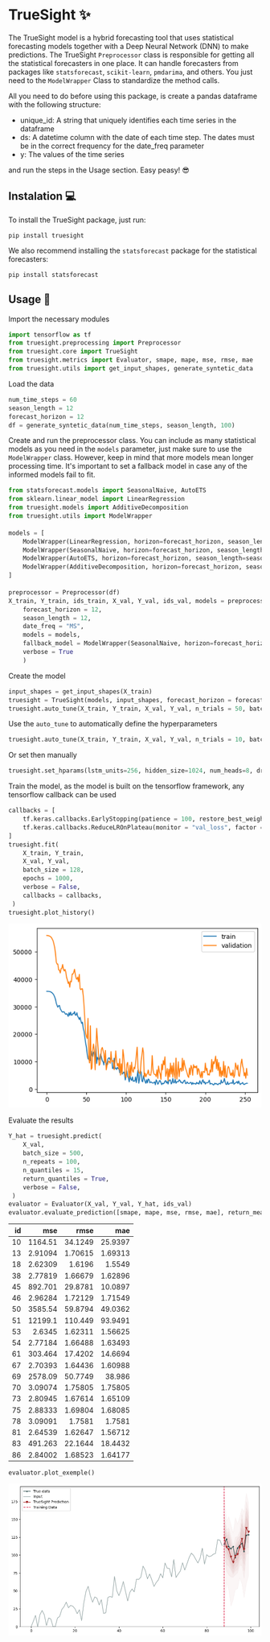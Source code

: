 # TrueSight ✨

The TrueSight model is a hybrid forecasting tool that uses statistical forecasting models together with a Deep Neural Network (DNN) to make predictions. The TrueSight `Preprocessor` class is responsible for getting all the statistical forecasters in one place. It can handle forecasters from packages like `statsforecast`, `scikit-learn`, `pmdarima`, and others. You just need to the `ModelWrapper` Class to standardize the method calls.

All you need to do before using this package, is create a pandas dataframe with the following structure:

 - unique_id: A string that uniquely identifies each time series in the dataframe
 - ds: A datetime column with the date of each time step. The dates must be in the correct frequency for the date_freq parameter
 - y: The values of the time series

and run the steps in the Usage section. Easy peasy! 😎

## Instalation 💻

To install the TrueSight package, just run:

```
pip install truesight
```

We also recommend installing the `statsforecast` package for the statistical forecasters:

```
pip install statsforecast
```

## Usage 🚀

Import the necessary modules

``` python
import tensorflow as tf
from truesight.preprocessing import Preprocessor
from truesight.core import TrueSight
from truesight.metrics import Evaluator, smape, mape, mse, rmse, mae
from truesight.utils import get_input_shapes, generate_syntetic_data
```

Load the data

``` python
num_time_steps = 60
season_length = 12
forecast_horizon = 12
df = generate_syntetic_data(num_time_steps, season_length, 100)
```
Create and run the preprocessor class. You can include as many statistical models as you need in the `models` parameter, just make sure to use the `ModelWrapper` class. However, keep in mind that more models mean longer processing time. It's important to set a fallback model in case any of the informed models fail to fit.

``` python
from statsforecast.models import SeasonalNaive, AutoETS
from sklearn.linear_model import LinearRegression
from truesight.models import AdditiveDecomposition
from truesight.utils import ModelWrapper

models = [
    ModelWrapper(LinearRegression, horizon=forecast_horizon, season_length=season_length), 
    ModelWrapper(SeasonalNaive, horizon=forecast_horizon, season_length=season_length), 
    ModelWrapper(AutoETS, horizon=forecast_horizon, season_length=season_length),
    ModelWrapper(AdditiveDecomposition, horizon=forecast_horizon, season_length=season_length)
]

preprocessor = Preprocessor(df)
X_train, Y_train, ids_train, X_val, Y_val, ids_val, models = preprocessor.make_dataset(
    forecast_horizon = 12, 
    season_length = 12,
    date_freq = "MS", 
    models = models, 
    fallback_model = ModelWrapper(SeasonalNaive, horizon=forecast_horizon, season_length=season_length),
    verbose = True
    )
```

Create the model

``` python
input_shapes = get_input_shapes(X_train)
truesight = TrueSight(models, input_shapes, forecast_horizon = forecast_horizon)
truesight.auto_tune(X_train, Y_train, X_val, Y_val, n_trials = 50, batch_size = 512, epochs = 5)
```

Use the `auto_tune` to automatically define the hyperparameters

``` python
truesight.auto_tune(X_train, Y_train, X_val, Y_val, n_trials = 10, batch_size = 512, epochs = 5)
```

Or set then manually

``` python
truesight.set_hparams(lstm_units=256, hidden_size=1024, num_heads=8, dropout_rate=0.1)
```

Train the model, as the model is built on the tensorflow framework, any tensorflow callback can be used

``` python
callbacks = [
    tf.keras.callbacks.EarlyStopping(patience = 100, restore_best_weights = True, monitor = "val_loss"),
    tf.keras.callbacks.ReduceLROnPlateau(monitor = "val_loss", factor = 0.5, patience = 25, verbose = 1),
]
truesight.fit(
    X_train, Y_train, 
    X_val, Y_val, 
    batch_size = 128, 
    epochs = 1000, 
    verbose = False, 
    callbacks = callbacks,
 )
truesight.plot_history()
```
![Training Log](figures/training_history.png)


Evaluate the results

``` python
Y_hat = truesight.predict(
    X_val, 
    batch_size = 500, 
    n_repeats = 100, 
    n_quantiles = 15, 
    return_quantiles = True, 
    verbose = False,
 )
evaluator = Evaluator(X_val, Y_val, Y_hat, ids_val)
evaluator.evaluate_prediction([smape, mape, mse, rmse, mae], return_mean=False)
```
| id |         mse |      rmse |      mae |
|---:|------------:|----------:|---------:|
| 10 |  1164.51    |  34.1249  | 25.9397  |
| 13 |     2.91094 |   1.70615 |  1.69313 |
| 18 |     2.62309 |   1.6196  |  1.5549  |
| 38 |     2.77819 |   1.66679 |  1.62896 |
| 45 |   892.701   |  29.8781  | 10.0897  |
| 46 |     2.96284 |   1.72129 |  1.71549 |
| 50 |  3585.54    |  59.8794  | 49.0362  |
| 51 | 12199.1     | 110.449   | 93.9491  |
| 53 |     2.6345  |   1.62311 |  1.56625 |
| 54 |     2.77184 |   1.66488 |  1.63493 |
| 61 |   303.464   |  17.4202  | 14.6694  |
| 67 |     2.70393 |   1.64436 |  1.60988 |
| 69 |  2578.09    |  50.7749  | 38.986   |
| 70 |     3.09074 |   1.75805 |  1.75805 |
| 73 |     2.80945 |   1.67614 |  1.65109 |
| 75 |     2.88333 |   1.69804 |  1.68085 |
| 78 |     3.09091 |   1.7581  |  1.7581  |
| 81 |     2.64539 |   1.62647 |  1.56712 |
| 83 |   491.263   |  22.1644  | 18.4432  |
| 86 |     2.84002 |   1.68523 |  1.64177 |

``` python
evaluator.plot_exemple()
```
![Output Exemple](figures/output.png)
